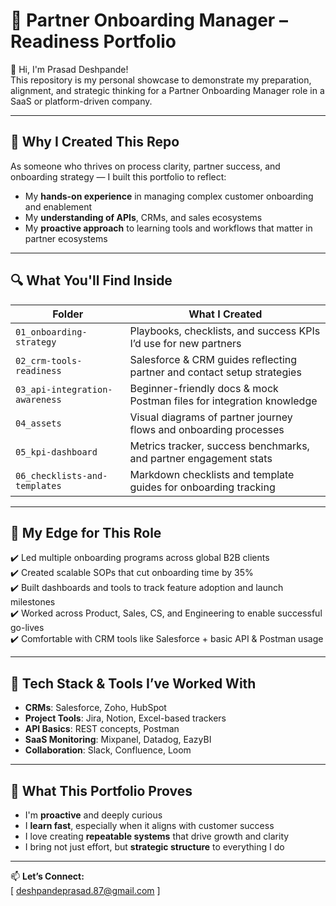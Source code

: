 # 🧭 Partner Onboarding Manager – Readiness Portfolio

👋 Hi, I'm Prasad Deshpande!  
This repository is my personal showcase to demonstrate my preparation, alignment, and strategic thinking for a Partner Onboarding Manager role in a SaaS or platform-driven company.

---

## 🧠 Why I Created This Repo

As someone who thrives on process clarity, partner success, and onboarding strategy — I built this portfolio to reflect:

- My **hands-on experience** in managing complex customer onboarding and enablement
- My **understanding of APIs**, CRMs, and sales ecosystems
- My **proactive approach** to learning tools and workflows that matter in partner ecosystems

---

## 🔍 What You'll Find Inside

| Folder | What I Created |
|--------|----------------|
| `01_onboarding-strategy`           | Playbooks, checklists, and success KPIs I’d use for new partners |
| `02_crm-tools-readiness`           | Salesforce & CRM guides reflecting partner and contact setup strategies |
| `03_api-integration-awareness`     | Beginner-friendly docs & mock Postman files for integration knowledge |
| `04_assets`                        | Visual diagrams of partner journey flows and onboarding processes |
| `05_kpi-dashboard`                 | Metrics tracker, success benchmarks, and partner engagement stats |
| `06_checklists-and-templates`      | Markdown checklists and template guides for onboarding tracking |

---

## 💼 My Edge for This Role

✔️ Led multiple onboarding programs across global B2B clients  
✔️ Created scalable SOPs that cut onboarding time by 35%  
✔️ Built dashboards and tools to track feature adoption and launch milestones  
✔️ Worked across Product, Sales, CS, and Engineering to enable successful go-lives  
✔️ Comfortable with CRM tools like Salesforce + basic API & Postman usage  

---

## 🔧 Tech Stack & Tools I’ve Worked With

- **CRMs**: Salesforce, Zoho, HubSpot  
- **Project Tools**: Jira, Notion, Excel-based trackers  
- **API Basics**: REST concepts, Postman  
- **SaaS Monitoring**: Mixpanel, Datadog, EazyBI  
- **Collaboration**: Slack, Confluence, Loom

---

## 🎯 What This Portfolio Proves

- I'm **proactive** and deeply curious  
- I **learn fast**, especially when it aligns with customer success  
- I love creating **repeatable systems** that drive growth and clarity  
- I bring not just effort, but **strategic structure** to everything I do

---

📫 **Let’s Connect:**  
[ deshpandeprasad.87@gmail.com ]
